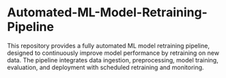 # Automated-ML-Model-Retraining-Pipeline
This repository provides a fully automated ML model retraining pipeline, designed to continuously improve model performance by retraining on new data. The pipeline integrates data ingestion, preprocessing, model training, evaluation, and deployment with scheduled retraining and monitoring.
